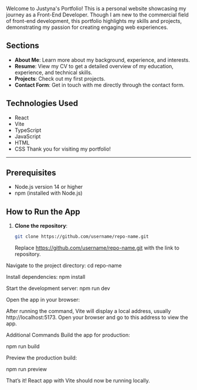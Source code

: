 Welcome to Justyna's Portfolio! This is a personal website showcasing my journey as a Front-End Developer. Though I am new to the commercial field of front-end development, this portfolio highlights my skills and projects, demonstrating my passion for creating engaging web experiences.

## Sections

- **About Me**: Learn more about my background, experience, and interests.
- **Resume**: View my CV to get a detailed overview of my education, experience, and technical skills.
- **Projects**: Check out my first projects.
- **Contact Form**: Get in touch with me directly through the contact form.

## Technologies Used

- React
- Vite
- TypeScript
- JavaScript
- HTML
- CSS
  Thank you for visiting my portfolio!

---

## Prerequisites

- Node.js version 14 or higher
- npm (installed with Node.js)

## How to Run the App

1. **Clone the repository**:
   ```bash
   git clone https://github.com/username/repo-name.git
   ```
   Replace https://github.com/username/repo-name.git with the link to repository.

Navigate to the project directory:
cd repo-name

Install dependencies:
npm install

Start the development server:
npm run dev

Open the app in your browser:

After running the command, Vite will display a local address, usually http://localhost:5173.
Open your browser and go to this address to view the app.

Additional Commands
Build the app for production:

npm run build

Preview the production build:

npm run preview

That’s it! React app with Vite should now be running locally.
